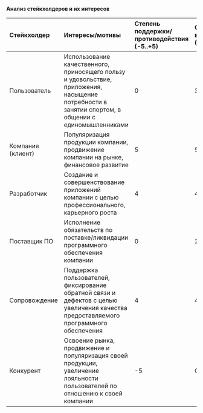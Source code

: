 **Анализ стейкхолдеров и их интересов**

Стейкхолдер | Интересы/мотивы | Степень поддержки/противодействия (-5..+5) | Сила влияния (0..5) | Тип взаимодействия |
:-|:-|:-|:-|:-|
Пользователь | Использование качественного, приносящего пользу и удовольствие, приложения, насыщение потребности в занятии спортом, в общении с единомышленниками | 0 | 3 | Внешний |
Компания (клиент) | Популяризация продукции компании, продвижение компании на рынке, финансовое развитие | 5 | 5 | Внутренний |
Разработчик | Создание и совершенствование приложений компании с целью профессионального, карьерного роста | 4 | 4 | Внутренний |
Поставщик ПО | Исполнение обязательств по поставке/ликвидации программного обеспечения компании | 0 | 2 | Внешний |
Сопровождение | Поддержка пользователей, фиксирование обратной связи и дефектов с целью увеличения качества предоставляемого программного обеспечения | 4 | 4 | Внутренний |
Конкурент | Освоение рынка, продвижение и популяризация своей продукции, увеличение лояльности пользователей по отношению к своей компании | -5 | 0 | Внешний |
